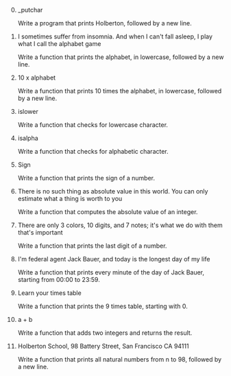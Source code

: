 0. _putchar

    Write a program that prints Holberton, followed by a new line.

1. I sometimes suffer from insomnia. And when I can't fall asleep, I play what I call the alphabet game

    Write a function that prints the alphabet, in lowercase, followed by a new line.

2. 10 x alphabet

    Write a function that prints 10 times the alphabet, in lowercase, followed by a new line.

3. islower

    Write a function that checks for lowercase character.

4. isalpha

    Write a function that checks for alphabetic character.

5. Sign

    Write a function that prints the sign of a number.

6. There is no such thing as absolute value in this world. You can only estimate what a thing is worth to you

    Write a function that computes the absolute value of an integer.

7. There are only 3 colors, 10 digits, and 7 notes; it's what we do with them that's important

    Write a function that prints the last digit of a number.

8. I'm federal agent Jack Bauer, and today is the longest day of my life

    Write a function that prints every minute of the day of Jack Bauer, starting from 00:00 to 23:59.

9. Learn your times table

    Write a function that prints the 9 times table, starting with 0.

10. a + b

    Write a function that adds two integers and returns the result.

11. Holberton School, 98 Battery Street, San Francisco CA 94111

    Write a function that prints all natural numbers from n to 98, followed by a new line.

